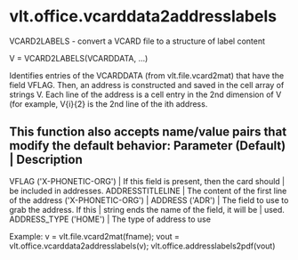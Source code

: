 # vlt.office.vcarddata2addresslabels

  VCARD2LABELS - convert a VCARD file to a structure of label content
 
  V = VCARD2LABELS(VCARDDATA, ...)
 
  Identifies entries of the VCARDDATA (from vlt.file.vcard2mat) that have the
  field VFLAG. Then, an address is constructed and saved in the cell array
  of strings V. Each line of the address is a cell entry in the 2nd dimension
  of V (for example, V{i}{2} is the 2nd line of the ith address.
 
  This function also accepts name/value pairs that modify the default behavior:
  Parameter (Default)      | Description
  --------------------------------------------------------------------------
  VFLAG ('X-PHONETIC-ORG') | If this field is present, then the card should
                           |    be included in addresses.
  ADDRESSTITLELINE         | The content of the first line of the address
   ('X-PHONETIC-ORG')      |
  ADDRESS ('ADR')          | The field to use to grab the address. If this
                           |    string ends the name of the field, it will be
                           |    used.
  ADDRESS_TYPE ('HOME')    | The type of address to use
  
 
  Example:
     v = vlt.file.vcard2mat(fname);
     vout = vlt.office.vcarddata2addresslabels(v);
     vlt.office.addresslabels2pdf(vout)
